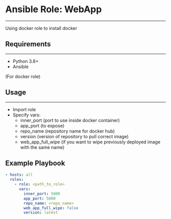 # Ansible Role: WebApp

---

Using docker role to install docker

## Requirements

---

- Python 3.8+
- Ansible

(For docker role)

## Usage

---

- Import role
- Specify vars:
    - inner_port (port to use inside docker container)
    - app_port (to expose)
    - repo_name (repository name for docker hub)
    - version (version of repository to pull correct image)
    - web_app_full_wipe
    (if you want to wipe previously deployed image with the same name)

## Example Playbook

```yaml
- hosts: all
  roles:
    - role: <path_to_role>
      vars:
        inner_port: 5000
        app_port: 5000
        repo_name: <repo_name>
        web_app_full_wipe: false
        version: latest
```